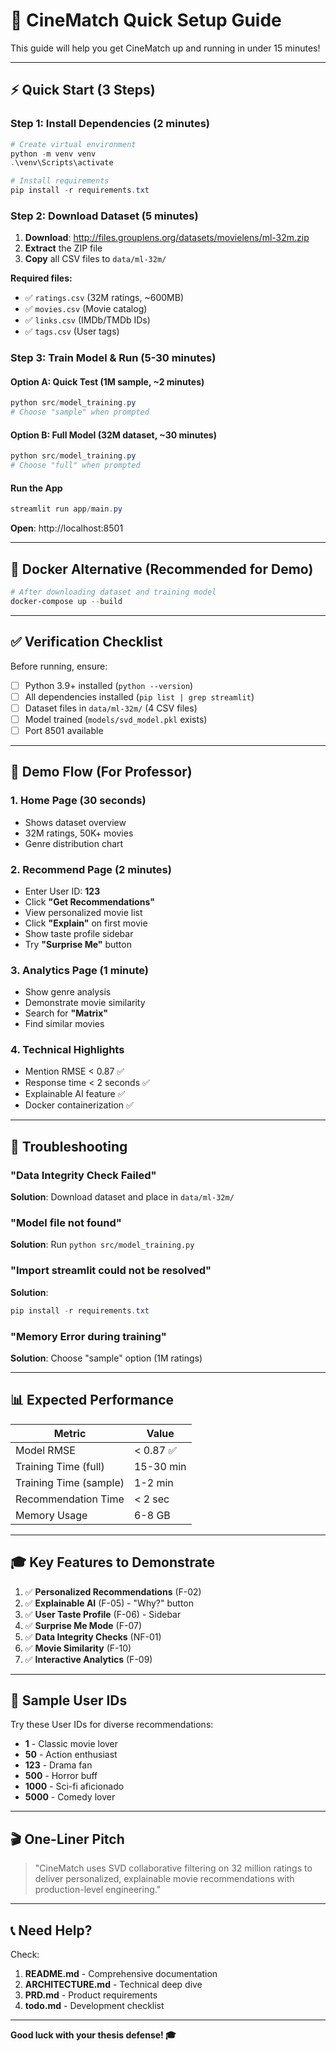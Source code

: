 # 🚀 CineMatch Quick Setup Guide

This guide will help you get CineMatch up and running in under 15 minutes!

---

## ⚡ Quick Start (3 Steps)

### Step 1: Install Dependencies (2 minutes)

```powershell
# Create virtual environment
python -m venv venv
.\venv\Scripts\activate

# Install requirements
pip install -r requirements.txt
```

### Step 2: Download Dataset (5 minutes)

1. **Download**: http://files.grouplens.org/datasets/movielens/ml-32m.zip
2. **Extract** the ZIP file
3. **Copy** all CSV files to `data/ml-32m/`

**Required files:**
- ✅ `ratings.csv` (32M ratings, ~600MB)
- ✅ `movies.csv` (Movie catalog)
- ✅ `links.csv` (IMDb/TMDb IDs)
- ✅ `tags.csv` (User tags)

### Step 3: Train Model & Run (5-30 minutes)

#### Option A: Quick Test (1M sample, ~2 minutes)
```powershell
python src/model_training.py
# Choose "sample" when prompted
```

#### Option B: Full Model (32M dataset, ~30 minutes)
```powershell
python src/model_training.py
# Choose "full" when prompted
```

#### Run the App
```powershell
streamlit run app/main.py
```

**Open**: http://localhost:8501

---

## 🐳 Docker Alternative (Recommended for Demo)

```powershell
# After downloading dataset and training model
docker-compose up --build
```

---

## ✅ Verification Checklist

Before running, ensure:

- [ ] Python 3.9+ installed (`python --version`)
- [ ] All dependencies installed (`pip list | grep streamlit`)
- [ ] Dataset files in `data/ml-32m/` (4 CSV files)
- [ ] Model trained (`models/svd_model.pkl` exists)
- [ ] Port 8501 available

---

## 🎯 Demo Flow (For Professor)

### 1. Home Page (30 seconds)
- Shows dataset overview
- 32M ratings, 50K+ movies
- Genre distribution chart

### 2. Recommend Page (2 minutes)
- Enter User ID: **123**
- Click **"Get Recommendations"**
- View personalized movie list
- Click **"Explain"** on first movie
- Show taste profile sidebar
- Try **"Surprise Me"** button

### 3. Analytics Page (1 minute)
- Show genre analysis
- Demonstrate movie similarity
- Search for **"Matrix"**
- Find similar movies

### 4. Technical Highlights
- Mention RMSE < 0.87 ✅
- Response time < 2 seconds ✅
- Explainable AI feature ✅
- Docker containerization ✅

---

## 🔧 Troubleshooting

### "Data Integrity Check Failed"
**Solution**: Download dataset and place in `data/ml-32m/`

### "Model file not found"
**Solution**: Run `python src/model_training.py`

### "Import streamlit could not be resolved"
**Solution**: 
```powershell
pip install -r requirements.txt
```

### "Memory Error during training"
**Solution**: Choose "sample" option (1M ratings)

---

## 📊 Expected Performance

| Metric | Value |
|--------|-------|
| Model RMSE | < 0.87 ✅ |
| Training Time (full) | 15-30 min |
| Training Time (sample) | 1-2 min |
| Recommendation Time | < 2 sec |
| Memory Usage | 6-8 GB |

---

## 🎓 Key Features to Demonstrate

1. ✅ **Personalized Recommendations** (F-02)
2. ✅ **Explainable AI** (F-05) - "Why?" button
3. ✅ **User Taste Profile** (F-06) - Sidebar
4. ✅ **Surprise Me Mode** (F-07)
5. ✅ **Data Integrity Checks** (NF-01)
6. ✅ **Movie Similarity** (F-10)
7. ✅ **Interactive Analytics** (F-09)

---

## 📝 Sample User IDs

Try these User IDs for diverse recommendations:
- **1** - Classic movie lover
- **50** - Action enthusiast
- **123** - Drama fan
- **500** - Horror buff
- **1000** - Sci-fi aficionado
- **5000** - Comedy lover

---

## 🎬 One-Liner Pitch

> "CineMatch uses SVD collaborative filtering on 32 million ratings to deliver personalized, explainable movie recommendations with production-level engineering."

---

## 📞 Need Help?

Check:
1. **README.md** - Comprehensive documentation
2. **ARCHITECTURE.md** - Technical deep dive
3. **PRD.md** - Product requirements
4. **todo.md** - Development checklist

---

**Good luck with your thesis defense! 🎓**
